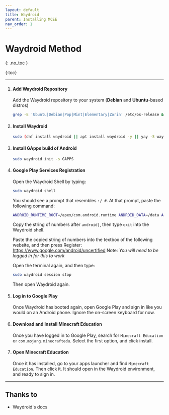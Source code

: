 ```yaml
---
layout: default
title: Waydroid
parent: Installing MCEE
nav_order: 1
---
```


# Waydroid Method
{: .no_toc }

{:toc}

----

1. #### Add Waydroid Repository

   Add the Waydroid repository to your system (**Debian** and **Ubuntu**-based distros)
   ```bash
   grep -E 'Ubuntu|Debian|Pop|Mint|Elementary|Zorin' /etc/os-release && sudo apt update && sudo apt install curl ca-certificates -y && curl -s https://repo.waydro.id | sudo bash
   ```
   
2. #### Install Waydroid

   ```bash
   sudo (dnf install waydroid || apt install waydroid -y || yay -S waydroid || paru -S waydroid)
   ```
   
3. #### Install GApps build of Android

   ```bash
   sudo waydroid init -s GAPPS
   ```
   
4. #### Google Play Services Registration

   Open the Waydroid Shell by typing:
   ```bash
   sudo waydroid shell
   ```
   
   You should see a prompt that resembles `:/ #`. At that prompt, paste the following command:
   ```bash
   ANDROID_RUNTIME_ROOT=/apex/com.android.runtime ANDROID_DATA=/data ANDROID_TZDATA_ROOT=/apex/com.android.tzdata ANDROID_I18N_ROOT=/apex/com.android.i18n sqlite3 /data/data/com.google.android.gsf/databases/gservices.db "select * from main where name = \"android_id\";"
   ```
   
   Copy the string of numbers after `android|`, then type `exit` into the Waydroid shell.
   
   Paste the copied string of numbers into the textbox of the following website, and then press Register:
   https://www.google.com/android/uncertified
   Note: _You will need to be logged in for this to work_
   
   Open the terminal again, and then type:
   ```bash
   sudo waydroid session stop
   ```
   
   Then open Waydroid again.
   
5. #### Log in to Google Play

   Once Waydroid has booted again, open Google Play and sign in like you would on an Android phone. Ignore the on-screen keyboard for now.


6. #### Download and Install Minecraft Education

   Once you have logged in to Google Play, search for `Minecraft Education` or `com.mojang.minecraftedu`. Select the first option, and click install.


7. #### Open Minecraft Education

   Once it has installed, go to your apps launcher and find `Minecraft Education`. Then click it. It should open in the Waydroid environment, and ready to sign in.

----
## Thanks to
- Waydroid's docs